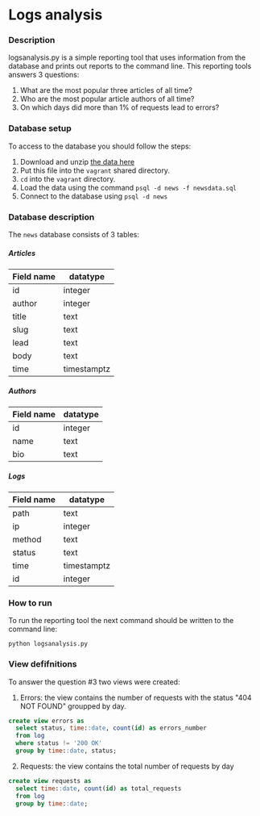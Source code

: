 # Logs analysis
### Description
logsanalysis.py is a simple reporting tool that uses information from the database and prints out reports to the command line.
This reporting tools answers 3 questions:
1. What are the most popular three articles of all time?
2. Who are the most popular article authors of all time?
3. On which days did more than 1% of requests lead to errors?

### Database setup
To access to the database you should follow the steps:
1. Download and unzip [the data here](https://d17h27t6h515a5.cloudfront.net/topher/2016/August/57b5f748_newsdata/newsdata.zip)
2. Put this file into the `vagrant` shared directory.
3. `cd` into the `vagrant` directory.
4. Load the data using the command `psql -d news -f newsdata.sql`
5. Connect to the database using `psql -d news`

### Database description
The `news` database consists of 3 tables:
##### Articles
| Field name | datatype |
| --- | --- |
| id | integer|
| author | integer |
| title | text |
| slug | text |
| lead | text |
| body | text |
| time | timestamptz |

##### Authors
| Field name | datatype |
| --- | --- |
| id | integer |
| name | text |
| bio | text |
##### Logs
| Field name | datatype |
| --- | --- |
| path | text |
| ip | integer |
| method | text |
| status | text |
| time | timestamptz |
| id | integer | 

### How to run
To run the reporting tool the next command should be written to the command line:

```python logsanalysis.py ```

### View defifnitions
To answer the question #3 two views were created:

1. Errors: the view contains the number of requests with the status "404 NOT FOUND" groupped by day.
```sql
create view errors as
  select status, time::date, count(id) as errors_number 
  from log 
  where status != '200 OK' 
  group by time::date, status;
```
2. Requests: the view contains the total number of requests by day
```sql 
create view requests as
  select time::date, count(id) as total_requests
  from log
  group by time::date;
```